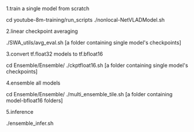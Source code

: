 1.train a single model from scratch

cd  youtube-8m-training/run_scripts
./nonlocal-NetVLADModel.sh


2.linear checkpoint averaging

./SWA_utils/avg_eval.sh  [a folder containing single model's checkpoints]


3.convert tf.float32 models to tf.bfloat16

cd Ensemble/Ensemble/
./ckptfloat16.sh  [a folder containing single model's checkpoints]


4.ensemble all models

cd Ensemble/Ensemble/
./multi_ensemble_tile.sh [a folder containing model-bfloat16 folders]



5.inference

./ensemble_infer.sh
